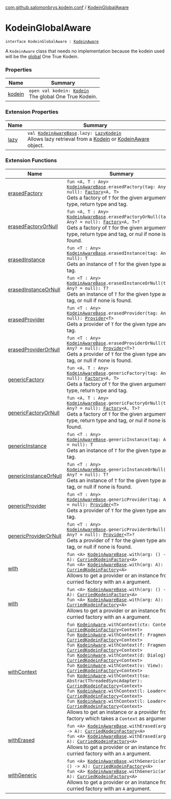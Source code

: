 [com.github.salomonbrys.kodein.conf](../index.md) / [KodeinGlobalAware](.)

# KodeinGlobalAware

`interface KodeinGlobalAware : `[`KodeinAware`](../../com.github.salomonbrys.kodein/-kodein-aware.md)

A `KodeinAware` class that needs no implementation because the kodein used will be the [global](../global.md) One True Kodein.

### Properties

| Name | Summary |
|---|---|
| [kodein](kodein.md) | `open val kodein: `[`Kodein`](../../com.github.salomonbrys.kodein/-kodein/index.md)<br>The global One True Kodein. |

### Extension Properties

| Name | Summary |
|---|---|
| [lazy](../../com.github.salomonbrys.kodein/lazy.md) | `val `[`KodeinAwareBase`](../../com.github.salomonbrys.kodein/-kodein-aware-base/index.md)`.lazy: `[`LazyKodein`](../../com.github.salomonbrys.kodein/-lazy-kodein/index.md)<br>Allows lazy retrieval from a [Kodein](../../com.github.salomonbrys.kodein/-kodein/index.md) or [KodeinAware](../../com.github.salomonbrys.kodein/-kodein-aware.md) object. |

### Extension Functions

| Name | Summary |
|---|---|
| [erasedFactory](../../com.github.salomonbrys.kodein/erased-factory.md) | `fun <A, T : Any> `[`KodeinAwareBase`](../../com.github.salomonbrys.kodein/-kodein-aware-base/index.md)`.erasedFactory(tag: Any? = null): `[`Factory`](../../com.github.salomonbrys.kodein/-factory.md)`<A, T>`<br>Gets a factory of `T` for the given argument type, return type and tag. |
| [erasedFactoryOrNull](../../com.github.salomonbrys.kodein/erased-factory-or-null.md) | `fun <A, T : Any> `[`KodeinAwareBase`](../../com.github.salomonbrys.kodein/-kodein-aware-base/index.md)`.erasedFactoryOrNull(tag: Any? = null): `[`Factory`](../../com.github.salomonbrys.kodein/-factory.md)`<A, T>?`<br>Gets a factory of `T` for the given argument type, return type and tag, or nul if none is found. |
| [erasedInstance](../../com.github.salomonbrys.kodein/erased-instance.md) | `fun <T : Any> `[`KodeinAwareBase`](../../com.github.salomonbrys.kodein/-kodein-aware-base/index.md)`.erasedInstance(tag: Any? = null): T`<br>Gets an instance of `T` for the given type and tag. |
| [erasedInstanceOrNull](../../com.github.salomonbrys.kodein/erased-instance-or-null.md) | `fun <T : Any> `[`KodeinAwareBase`](../../com.github.salomonbrys.kodein/-kodein-aware-base/index.md)`.erasedInstanceOrNull(tag: Any? = null): T?`<br>Gets an instance of `T` for the given type and tag, or null if none is found. |
| [erasedProvider](../../com.github.salomonbrys.kodein/erased-provider.md) | `fun <T : Any> `[`KodeinAwareBase`](../../com.github.salomonbrys.kodein/-kodein-aware-base/index.md)`.erasedProvider(tag: Any? = null): `[`Provider`](../../com.github.salomonbrys.kodein/-provider.md)`<T>`<br>Gets a provider of `T` for the given type and tag. |
| [erasedProviderOrNull](../../com.github.salomonbrys.kodein/erased-provider-or-null.md) | `fun <T : Any> `[`KodeinAwareBase`](../../com.github.salomonbrys.kodein/-kodein-aware-base/index.md)`.erasedProviderOrNull(tag: Any? = null): `[`Provider`](../../com.github.salomonbrys.kodein/-provider.md)`<T>?`<br>Gets a provider of `T` for the given type and tag, or null if none is found. |
| [genericFactory](../../com.github.salomonbrys.kodein/generic-factory.md) | `fun <A, T : Any> `[`KodeinAwareBase`](../../com.github.salomonbrys.kodein/-kodein-aware-base/index.md)`.genericFactory(tag: Any? = null): `[`Factory`](../../com.github.salomonbrys.kodein/-factory.md)`<A, T>`<br>Gets a factory of `T` for the given argument type, return type and tag. |
| [genericFactoryOrNull](../../com.github.salomonbrys.kodein/generic-factory-or-null.md) | `fun <A, T : Any> `[`KodeinAwareBase`](../../com.github.salomonbrys.kodein/-kodein-aware-base/index.md)`.genericFactoryOrNull(tag: Any? = null): `[`Factory`](../../com.github.salomonbrys.kodein/-factory.md)`<A, T>?`<br>Gets a factory of `T` for the given argument type, return type and tag, or nul if none is found. |
| [genericInstance](../../com.github.salomonbrys.kodein/generic-instance.md) | `fun <T : Any> `[`KodeinAwareBase`](../../com.github.salomonbrys.kodein/-kodein-aware-base/index.md)`.genericInstance(tag: Any? = null): T`<br>Gets an instance of `T` for the given type and tag. |
| [genericInstanceOrNull](../../com.github.salomonbrys.kodein/generic-instance-or-null.md) | `fun <T : Any> `[`KodeinAwareBase`](../../com.github.salomonbrys.kodein/-kodein-aware-base/index.md)`.genericInstanceOrNull(tag: Any? = null): T?`<br>Gets an instance of `T` for the given type and tag, or null if none is found. |
| [genericProvider](../../com.github.salomonbrys.kodein/generic-provider.md) | `fun <T : Any> `[`KodeinAwareBase`](../../com.github.salomonbrys.kodein/-kodein-aware-base/index.md)`.genericProvider(tag: Any? = null): `[`Provider`](../../com.github.salomonbrys.kodein/-provider.md)`<T>`<br>Gets a provider of `T` for the given type and tag. |
| [genericProviderOrNull](../../com.github.salomonbrys.kodein/generic-provider-or-null.md) | `fun <T : Any> `[`KodeinAwareBase`](../../com.github.salomonbrys.kodein/-kodein-aware-base/index.md)`.genericProviderOrNull(tag: Any? = null): `[`Provider`](../../com.github.salomonbrys.kodein/-provider.md)`<T>?`<br>Gets a provider of `T` for the given type and tag, or null if none is found. |
| [with](../../com.github.salomonbrys.kodein/with.md) | `fun <A> `[`KodeinAwareBase`](../../com.github.salomonbrys.kodein/-kodein-aware-base/index.md)`.with(arg: () -> A): `[`CurriedKodeinFactory`](../../com.github.salomonbrys.kodein/-curried-kodein-factory/index.md)`<A>`<br>`fun <A> `[`KodeinAwareBase`](../../com.github.salomonbrys.kodein/-kodein-aware-base/index.md)`.with(arg: A): `[`CurriedKodeinFactory`](../../com.github.salomonbrys.kodein/-curried-kodein-factory/index.md)`<A>`<br>Allows to get a provider or an instance from a curried factory with an `A` argument. |
| [with](../../com.github.salomonbrys.kodein.erased/with.md) | `fun <A> `[`KodeinAwareBase`](../../com.github.salomonbrys.kodein/-kodein-aware-base/index.md)`.with(arg: () -> A): `[`CurriedKodeinFactory`](../../com.github.salomonbrys.kodein/-curried-kodein-factory/index.md)`<A>`<br>`fun <A> `[`KodeinAwareBase`](../../com.github.salomonbrys.kodein/-kodein-aware-base/index.md)`.with(arg: A): `[`CurriedKodeinFactory`](../../com.github.salomonbrys.kodein/-curried-kodein-factory/index.md)`<A>`<br>Allows to get a provider or an instance from a curried factory with an `A` argument. |
| [withContext](../../com.github.salomonbrys.kodein.android/with-context.md) | `fun `[`KodeinAware`](../../com.github.salomonbrys.kodein/-kodein-aware.md)`.withContext(ctx: Context): `[`CurriedKodeinFactory`](../../com.github.salomonbrys.kodein/-curried-kodein-factory/index.md)`<Context>`<br>`fun `[`KodeinAware`](../../com.github.salomonbrys.kodein/-kodein-aware.md)`.withContext(f: Fragment): `[`CurriedKodeinFactory`](../../com.github.salomonbrys.kodein/-curried-kodein-factory/index.md)`<Context>`<br>`fun `[`KodeinAware`](../../com.github.salomonbrys.kodein/-kodein-aware.md)`.withContext(f: Fragment): `[`CurriedKodeinFactory`](../../com.github.salomonbrys.kodein/-curried-kodein-factory/index.md)`<Context>`<br>`fun `[`KodeinAware`](../../com.github.salomonbrys.kodein/-kodein-aware.md)`.withContext(d: Dialog): `[`CurriedKodeinFactory`](../../com.github.salomonbrys.kodein/-curried-kodein-factory/index.md)`<Context>`<br>`fun `[`KodeinAware`](../../com.github.salomonbrys.kodein/-kodein-aware.md)`.withContext(v: View): `[`CurriedKodeinFactory`](../../com.github.salomonbrys.kodein/-curried-kodein-factory/index.md)`<Context>`<br>`fun `[`KodeinAware`](../../com.github.salomonbrys.kodein/-kodein-aware.md)`.withContext(tsa: AbstractThreadedSyncAdapter): `[`CurriedKodeinFactory`](../../com.github.salomonbrys.kodein/-curried-kodein-factory/index.md)`<Context>`<br>`fun `[`KodeinAware`](../../com.github.salomonbrys.kodein/-kodein-aware.md)`.withContext(l: Loader<*>): `[`CurriedKodeinFactory`](../../com.github.salomonbrys.kodein/-curried-kodein-factory/index.md)`<Context>`<br>`fun `[`KodeinAware`](../../com.github.salomonbrys.kodein/-kodein-aware.md)`.withContext(l: Loader<*>): `[`CurriedKodeinFactory`](../../com.github.salomonbrys.kodein/-curried-kodein-factory/index.md)`<Context>`<br>Allows to get an instance or a provider from a factory which takes a `Context` as argument. |
| [withErased](../../com.github.salomonbrys.kodein/with-erased.md) | `fun <A> `[`KodeinAwareBase`](../../com.github.salomonbrys.kodein/-kodein-aware-base/index.md)`.withErased(arg: () -> A): `[`CurriedKodeinFactory`](../../com.github.salomonbrys.kodein/-curried-kodein-factory/index.md)`<A>`<br>`fun <A> `[`KodeinAwareBase`](../../com.github.salomonbrys.kodein/-kodein-aware-base/index.md)`.withErased(arg: A): `[`CurriedKodeinFactory`](../../com.github.salomonbrys.kodein/-curried-kodein-factory/index.md)`<A>`<br>Allows to get a provider or an instance from a curried factory with an `A` argument. |
| [withGeneric](../../com.github.salomonbrys.kodein/with-generic.md) | `fun <A> `[`KodeinAwareBase`](../../com.github.salomonbrys.kodein/-kodein-aware-base/index.md)`.withGeneric(arg: () -> A): `[`CurriedKodeinFactory`](../../com.github.salomonbrys.kodein/-curried-kodein-factory/index.md)`<A>`<br>`fun <A> `[`KodeinAwareBase`](../../com.github.salomonbrys.kodein/-kodein-aware-base/index.md)`.withGeneric(arg: A): `[`CurriedKodeinFactory`](../../com.github.salomonbrys.kodein/-curried-kodein-factory/index.md)`<A>`<br>Allows to get a provider or an instance from a curried factory with an `A` argument. |
